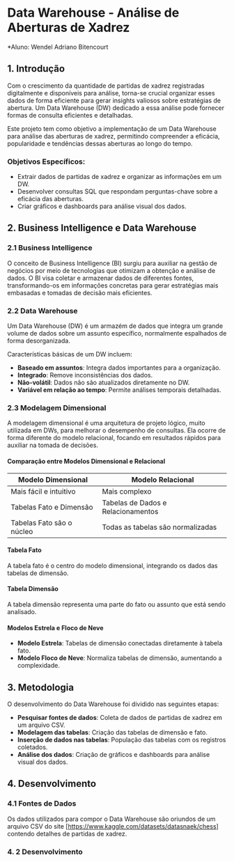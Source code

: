 # Data Warehouse - Análise de Aberturas de Xadrez

*Aluno: Wendel Adriano Bitencourt


## 1. Introdução

Com o crescimento da quantidade de partidas de xadrez registradas digitalmente e disponíveis para análise, torna-se crucial organizar esses dados de forma eficiente para gerar insights valiosos sobre estratégias de abertura. Um Data Warehouse (DW) dedicado a essa análise pode fornecer formas de consulta eficientes e detalhadas.

Este projeto tem como objetivo a implementação de um Data Warehouse para análise das aberturas de xadrez, permitindo compreender a eficácia, popularidade e tendências dessas aberturas ao longo do tempo. 

### Objetivos Específicos:
- Extrair dados de partidas de xadrez e organizar as informações em um DW.
- Desenvolver consultas SQL que respondam perguntas-chave sobre a eficácia das aberturas.
- Criar gráficos e dashboards para análise visual dos dados.

## 2. Business Intelligence e Data Warehouse

### 2.1 Business Intelligence
O conceito de Business Intelligence (BI) surgiu para auxiliar na gestão de negócios por meio de tecnologias que otimizam a obtenção e análise de dados. O BI visa coletar e armazenar dados de diferentes fontes, transformando-os em informações concretas para gerar estratégias mais embasadas e tomadas de decisão mais eficientes.

### 2.2 Data Warehouse
Um Data Warehouse (DW) é um armazém de dados que integra um grande volume de dados sobre um assunto específico, normalmente espalhados de forma desorganizada.

Características básicas de um DW incluem:
- **Baseado em assuntos**: Integra dados importantes para a organização.
- **Integrado**: Remove inconsistências dos dados.
- **Não-volátil**: Dados não são atualizados diretamente no DW.
- **Variável em relação ao tempo**: Permite análises temporais detalhadas.

### 2.3 Modelagem Dimensional
A modelagem dimensional é uma arquitetura de projeto lógico, muito utilizada em DWs, para melhorar o desempenho de consultas. Ela ocorre de forma diferente do modelo relacional, focando em resultados rápidos para auxiliar na tomada de decisões.

#### Comparação entre Modelos Dimensional e Relacional
| Modelo Dimensional | Modelo Relacional |
|---------------------|-------------------|
| Mais fácil e intuitivo | Mais complexo |
| Tabelas Fato e Dimensão | Tabelas de Dados e Relacionamentos |
| Tabelas Fato são o núcleo | Todas as tabelas são normalizadas |

#### Tabela Fato
A tabela fato é o centro do modelo dimensional, integrando os dados das tabelas de dimensão.

#### Tabela Dimensão
A tabela dimensão representa uma parte do fato ou assunto que está sendo analisado.

#### Modelos Estrela e Floco de Neve
- **Modelo Estrela**: Tabelas de dimensão conectadas diretamente à tabela fato.
- **Modelo Floco de Neve**: Normaliza tabelas de dimensão, aumentando a complexidade.

## 3. Metodologia

O desenvolvimento do Data Warehouse foi dividido nas seguintes etapas:
- **Pesquisar fontes de dados**: Coleta de dados de partidas de xadrez em um arquivo CSV.
- **Modelagem das tabelas**: Criação das tabelas de dimensão e fato.
- **Inserção de dados nas tabelas**: População das tabelas com os registros coletados.
- **Análise dos dados**: Criação de gráficos e dashboards para análise visual dos dados.

## 4. Desenvolvimento

### 4.1 Fontes de Dados
Os dados utilizados para compor o Data Warehouse são oriundos de um arquivo CSV do site [https://www.kaggle.com/datasets/datasnaek/chess] contendo detalhes de partidas de xadrez.

### 4. 2 Desenvolvimento





